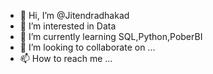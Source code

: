 - 👋 Hi, I’m @Jitendradhakad
- 👀 I’m interested in Data
- 🌱 I’m currently learning SQL,Python,PoberBI
- 💞️ I’m looking to collaborate on ...
- 📫 How to reach me ...

<!---
Jitendradhakad/Jitendradhakad is a ✨ special ✨ repository because its `README.md` (this file) appears on your GitHub profile.
You can click the Preview link to take a look at your changes.
--->
